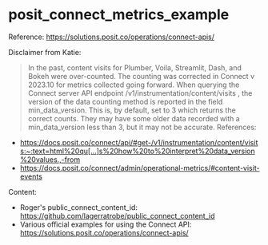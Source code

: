 # posit_connect_metrics_example

Reference: <https://solutions.posit.co/operations/connect-apis/> 

Disclaimer from Katie: 
> In the past, content visits for Plumber, Voila, Streamlit, Dash, and Bokeh were over-counted.  The counting was corrected in Connect v 2023.10 for metrics collected going forward.
> When querying the Connect server API endpoint /v1/instrumentation/content/visits , the version of the data counting method is reported in the field min_data_version. This is, by default, set to 3 which returns the correct counts.  They may have some older data recorded with a min_data_version less than 3, but it may not be accurate.
> References:

- <https://docs.posit.co/connect/api/#get-/v1/instrumentation/content/visits:~:text=html%20qu[…]s%20how%20to%20interpret%20data_version%20values.,-from>
- <https://docs.posit.co/connect/admin/operational-metrics/#content-visit-events>


Content: 

- Roger's public_connect_content_id: <https://github.com/lagerratrobe/public_connect_content_id>
- Various official examples for using the Connect API: <https://solutions.posit.co/operations/connect-apis/> 
